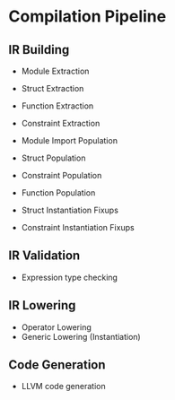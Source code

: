 # Compilation Pipeline

## IR Building
- Module Extraction
- Struct Extraction
- Function Extraction
- Constraint Extraction

- Module Import Population
- Struct Population
- Constraint Population
- Function Population
- Struct Instantiation Fixups
- Constraint Instantiation Fixups

## IR Validation
- Expression type checking

## IR Lowering
- Operator Lowering
- Generic Lowering (Instantiation)

## Code Generation
- LLVM code generation